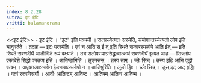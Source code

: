 ```yaml
---
index: 8.2.28
sutra: इट ईटि
vritti: balamanorama
---
```


<<इट ईटि>> - इट ईटि । "इट" इति पञ्चमी । रात्सस्येत्यतः सस्येति, संयोगान्तस्येत्यतो लोप इति चानुवर्तते । तदाह — इटः परस्येति । एवं च आति स् ई त् इति स्थिते सकारस्यलोपे आति ईत् — इति स्थिते सवर्णदीर्घे आतीदिति रूपं वक्ष्यति । तत्र सलोपस्याऽसिद्धत्वात्कथं सवर्णदीर्घं इत्यत आह —  सिज्लोप एकादेशे सिद्धो वक्तव्य इति । आतिष्टामिति । लुङस्तस् । तस्य ताम् । च्लेः सिच् । तस्य इटि आचि वृद्धौ षत्वम् । अपृक्तत्वाऽभावेन ईडभावात्सलोपो न । आतिषुरिति । लुङो झिः । च्लेः सिच् । जुस् इट् आट् वृद्धिः । षत्वं रुत्वविसर्गौ । आतीः आतिष्टम् आतिष्ट । आतिषम् आतिष्व आतिष्म ।